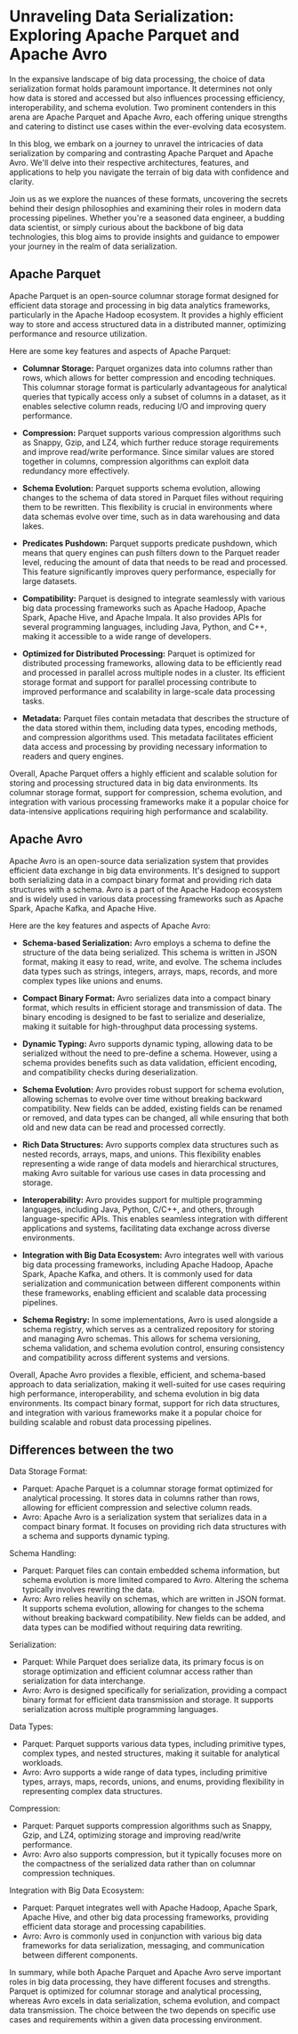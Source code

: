 # Unraveling Data Serialization: Exploring Apache Parquet and Apache Avro
In the expansive landscape of big data processing, the choice of data serialization format holds paramount importance. It determines not only how data is stored and accessed but also influences processing efficiency, interoperability, and schema evolution. Two prominent contenders in this arena are Apache Parquet and Apache Avro, each offering unique strengths and catering to distinct use cases within the ever-evolving data ecosystem.

In this blog, we embark on a journey to unravel the intricacies of data serialization by comparing and contrasting Apache Parquet and Apache Avro. We'll delve into their respective architectures, features, and applications to help you navigate the terrain of big data with confidence and clarity.

Join us as we explore the nuances of these formats, uncovering the secrets behind their design philosophies and examining their roles in modern data processing pipelines. Whether you're a seasoned data engineer, a budding data scientist, or simply curious about the backbone of big data technologies, this blog aims to provide insights and guidance to empower your journey in the realm of data serialization.


## Apache Parquet

Apache Parquet is an open-source columnar storage format designed for efficient data storage and processing in big data analytics frameworks, particularly in the Apache Hadoop ecosystem. It provides a highly efficient way to store and access structured data in a distributed manner, optimizing performance and resource utilization.

Here are some key features and aspects of Apache Parquet:

 - __Columnar Storage:__ Parquet organizes data into columns rather than rows, which allows for better compression and encoding techniques. This columnar storage format is particularly advantageous for analytical queries that typically access only a subset of columns in a dataset, as it enables selective column reads, reducing I/O and improving query performance.

 - __Compression:__ Parquet supports various compression algorithms such as Snappy, Gzip, and LZ4, which further reduce storage requirements and improve read/write performance. Since similar values are stored together in columns, compression algorithms can exploit data redundancy more effectively.

 - __Schema Evolution:__ Parquet supports schema evolution, allowing changes to the schema of data stored in Parquet files without requiring them to be rewritten. This flexibility is crucial in environments where data schemas evolve over time, such as in data warehousing and data lakes.

 - __Predicates Pushdown:__ Parquet supports predicate pushdown, which means that query engines can push filters down to the Parquet reader level, reducing the amount of data that needs to be read and processed. This feature significantly improves query performance, especially for large datasets.

 - __Compatibility:__ Parquet is designed to integrate seamlessly with various big data processing frameworks such as Apache Hadoop, Apache Spark, Apache Hive, and Apache Impala. It also provides APIs for several programming languages, including Java, Python, and C++, making it accessible to a wide range of developers.

 - __Optimized for Distributed Processing:__ Parquet is optimized for distributed processing frameworks, allowing data to be efficiently read and processed in parallel across multiple nodes in a cluster. Its efficient storage format and support for parallel processing contribute to improved performance and scalability in large-scale data processing tasks.

 - __Metadata:__ Parquet files contain metadata that describes the structure of the data stored within them, including data types, encoding methods, and compression algorithms used. This metadata facilitates efficient data access and processing by providing necessary information to readers and query engines.

Overall, Apache Parquet offers a highly efficient and scalable solution for storing and processing structured data in big data environments. Its columnar storage format, support for compression, schema evolution, and integration with various processing frameworks make it a popular choice for data-intensive applications requiring high performance and scalability.


## Apache Avro

Apache Avro is an open-source data serialization system that provides efficient data exchange in big data environments. It's designed to support both serializing data in a compact binary format and providing rich data structures with a schema. Avro is a part of the Apache Hadoop ecosystem and is widely used in various data processing frameworks such as Apache Spark, Apache Kafka, and Apache Hive.

Here are the key features and aspects of Apache Avro:

 - __Schema-based Serialization:__ Avro employs a schema to define the structure of the data being serialized. This schema is written in JSON format, making it easy to read, write, and evolve. The schema includes data types such as strings, integers, arrays, maps, records, and more complex types like unions and enums.

 - __Compact Binary Format:__ Avro serializes data into a compact binary format, which results in efficient storage and transmission of data. The binary encoding is designed to be fast to serialize and deserialize, making it suitable for high-throughput data processing systems.

 - __Dynamic Typing:__ Avro supports dynamic typing, allowing data to be serialized without the need to pre-define a schema. However, using a schema provides benefits such as data validation, efficient encoding, and compatibility checks during deserialization.

 - __Schema Evolution:__ Avro provides robust support for schema evolution, allowing schemas to evolve over time without breaking backward compatibility. New fields can be added, existing fields can be renamed or removed, and data types can be changed, all while ensuring that both old and new data can be read and processed correctly.

 - __Rich Data Structures:__ Avro supports complex data structures such as nested records, arrays, maps, and unions. This flexibility enables representing a wide range of data models and hierarchical structures, making Avro suitable for various use cases in data processing and storage.

 - __Interoperability:__ Avro provides support for multiple programming languages, including Java, Python, C/C++, and others, through language-specific APIs. This enables seamless integration with different applications and systems, facilitating data exchange across diverse environments.

 - __Integration with Big Data Ecosystem:__ Avro integrates well with various big data processing frameworks, including Apache Hadoop, Apache Spark, Apache Kafka, and others. It is commonly used for data serialization and communication between different components within these frameworks, enabling efficient and scalable data processing pipelines.

 - __Schema Registry:__ In some implementations, Avro is used alongside a schema registry, which serves as a centralized repository for storing and managing Avro schemas. This allows for schema versioning, schema validation, and schema evolution control, ensuring consistency and compatibility across different systems and versions.

Overall, Apache Avro provides a flexible, efficient, and schema-based approach to data serialization, making it well-suited for use cases requiring high performance, interoperability, and schema evolution in big data environments. Its compact binary format, support for rich data structures, and integration with various frameworks make it a popular choice for building scalable and robust data processing pipelines.

## Differences between the two

Data Storage Format:
 - Parquet: Apache Parquet is a columnar storage format optimized for analytical processing. It stores data in columns rather than rows, allowing for efficient compression and selective column reads.
 - Avro: Apache Avro is a serialization system that serializes data in a compact binary format. It focuses on providing rich data structures with a schema and supports dynamic typing.

Schema Handling:
 - Parquet: Parquet files can contain embedded schema information, but schema evolution is more limited compared to Avro. Altering the schema typically involves rewriting the data.
 - Avro: Avro relies heavily on schemas, which are written in JSON format. It supports schema evolution, allowing for changes to the schema without breaking backward compatibility. New fields can be added, and data types can be modified without requiring data rewriting.

Serialization:
 - Parquet: While Parquet does serialize data, its primary focus is on storage optimization and efficient columnar access rather than serialization for data interchange.
 - Avro: Avro is designed specifically for serialization, providing a compact binary format for efficient data transmission and storage. It supports serialization across multiple programming languages.

Data Types:
 - Parquet: Parquet supports various data types, including primitive types, complex types, and nested structures, making it suitable for analytical workloads.
 - Avro: Avro supports a wide range of data types, including primitive types, arrays, maps, records, unions, and enums, providing flexibility in representing complex data structures.

Compression:
 - Parquet: Parquet supports compression algorithms such as Snappy, Gzip, and LZ4, optimizing storage and improving read/write performance.
 - Avro: Avro also supports compression, but it typically focuses more on the compactness of the serialized data rather than on columnar compression techniques.

Integration with Big Data Ecosystem:
 - Parquet: Parquet integrates well with Apache Hadoop, Apache Spark, Apache Hive, and other big data processing frameworks, providing efficient data storage and processing capabilities.
 - Avro: Avro is commonly used in conjunction with various big data frameworks for data serialization, messaging, and communication between different components.

In summary, while both Apache Parquet and Apache Avro serve important roles in big data processing, they have different focuses and strengths. Parquet is optimized for columnar storage and analytical processing, whereas Avro excels in data serialization, schema evolution, and compact data transmission. The choice between the two depends on specific use cases and requirements within a given data processing environment.
